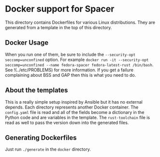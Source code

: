 # Docker support for Spacer

This directory contains Dockerfiles for various Linux
distributions. They are generated from a template in the top of this
directory.

## Docker Usage

When you run one of them, be sure to include the `--security-opt
seccomp=unconfined` option.  For example `docker run -it
--security-opt seccomp=unconfined --name fedora-spacer
fedora-latest-rust /bin/bash`. See !(../etc/PROBLEMS) for more
information. If you get a failure complaining about BSS and GAP then
this is what you need to do.

## About the templates

This is a really simple setup inspired by Ansible but it has no
external depends. Each directory represents another Docker
container. The `config.yaml` file is read and all of the fields become
a dictionary in the Python code and are variables in the template. The
`rust-toolchain` file is read as well to pass the version down into
the generated files.

## Generating Dockerfiles

Just run `./generate` in the `docker` directory.
